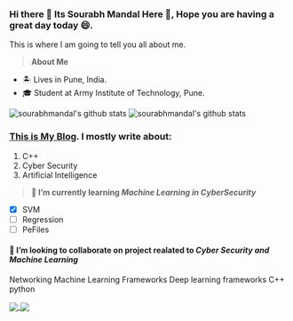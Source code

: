### Hi there 👋 Its Sourabh Mandal Here 🙌, Hope you are having a great day today 😄.

This is where I am going to tell you all about me.
> **About Me**
- 🏝️ Lives in Pune, India.
- 🎓 Student at Army Institute of Technology, Pune.


![sourabhmandal's github stats](https://github-readme-stats.vercel.app/api?username=sourabhmandal&show_icons=true&theme=tokyonight&count_private=true)
![sourabhmandal's github stats](https://github-readme-stats.vercel.app/api/top-langs/?username=sourabhmandal&show_icons=true&theme=tokyonight&layout=compact)

### [This is My Blog](https://sourabhmandal.github.io/). I mostly write about:
  1. C++
  2. Cyber Security
  3. Artificial Intelligence
  

> **🌱 I’m currently learning _Machine Learning in CyberSecurity_**
- [X] SVM
- [ ] Regression
- [ ] PeFiles

#### 👯 I’m looking to collaborate on project realated to _Cyber Security and Machine Learning_
Networking
Machine Learning Frameworks
Deep learning frameworks
C++
python

<a href="https://github.com/sourabhmandal/cpxtreme">
  <img align="center" src="https://github-readme-stats.vercel.app/api/pin/?username=sourabhmandal&repo=cpxtreme" />
</a>
<a href="https://github.com/sourabhmandal/sourabhmandal.github.io">
  <img align="center" src="https://github-readme-stats.vercel.app/api/pin/?username=sourabhmandal&repo=sourabhmandal.github.io" />
</a>
<!--
**sourabhmandal/sourabhmandal** is a ✨ _special_ ✨ repository because its `README.md` (this file) appears on your GitHub profile.

Here are some ideas to get you started:

- 🔭 I’m currently working on ...
- 🌱 I’m currently learning ...
- 🤔 I’m looking for help with ...
- 💬 Ask me about ...
- 📫 How to reach me: ...
- 😄 Pronouns: ...
- ⚡ Fun fact: ...
-->
